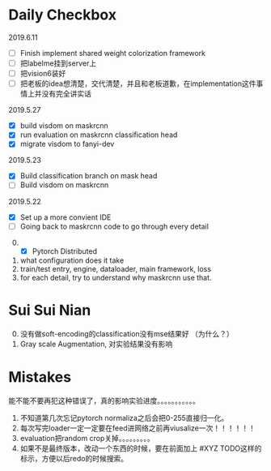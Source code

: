 # Daily Checkbox
2019.6.11
- [ ] Finish implement shared weight colorization framework
- [ ] 把labelme挂到server上
- [ ] 把vision6装好
- [ ] 把老板的idea想清楚，交代清楚，并且和老板道歉，在implementation这件事情上并没有完全讲实话

2019.5.27
- [x] build visdom on maskrcnn
- [x] run evaluation on maskrcnn classification head
- [x] migrate visdom to fanyi-dev

2019.5.23
- [x] Build classification branch on mask head
- [ ] Build visdom on maskrcnn

2019.5.22
- [x] Set up a more convient IDE
- [ ] Going back to maskrcnn code to go through every detail
0. - [x] Pytorch Distributed
1. what configuration does it take
2. train/test entry, engine, dataloader, main framework, loss
3. for each detail, try to understand why maskrcnn use that.

# Sui Sui Nian
0. 没有做soft-encoding的classification没有mse结果好 （为什么？）
1. Gray scale Augmentation, 对实验结果没有影响

# Mistakes
能不能不要再犯这种错误了，真的影响实验进度。。。。。。。。。。。

1. 不知道第几次忘记pytorch normaliza之后会把0-255直接归一化。
2. 每次写完loader一定一定要在feed进网络之前再viusalize一次！！！！！！
3. evaluation把random crop关掉。。。。。。。。。
4. 如果不是最终版本，改动一个东西的时候，要在前面加上 #XYZ TODO这样的标示，方便以后redo的时候搜索。



